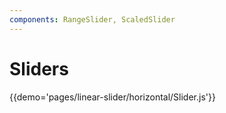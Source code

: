 ```yaml
---
components: RangeSlider, ScaledSlider
---
```


# Sliders

{{demo='pages/linear-slider/horizontal/Slider.js'}}

